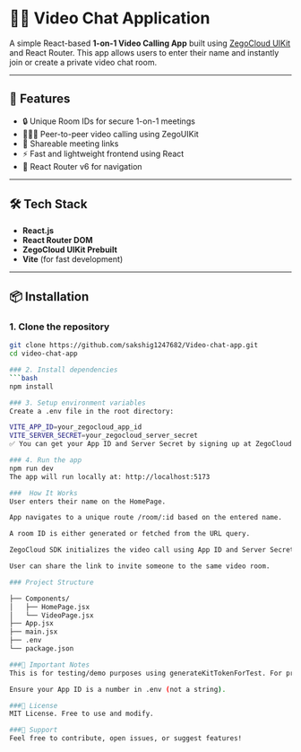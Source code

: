 # 🧑‍💻 Video Chat Application

A simple React-based **1-on-1 Video Calling App** built using [ZegoCloud UIKit](https://www.zegocloud.com/uikit) and React Router. This app allows users to enter their name and instantly join or create a private video chat room.

---

## 🚀 Features

- 🔒 Unique Room IDs for secure 1-on-1 meetings
- 🧑‍🤝‍🧑 Peer-to-peer video calling using ZegoUIKit
- 🔗 Shareable meeting links
- ⚡ Fast and lightweight frontend using React
- 🧭 React Router v6 for navigation

---

## 🛠️ Tech Stack

- **React.js**
- **React Router DOM**
- **ZegoCloud UIKit Prebuilt**
- **Vite** (for fast development)

---

## 📦 Installation

### 1. Clone the repository

```bash
git clone https://github.com/sakshig1247682/Video-chat-app.git
cd video-chat-app

### 2. Install dependencies
```bash
npm install

### 3. Setup environment variables
Create a .env file in the root directory:

VITE_APP_ID=your_zegocloud_app_id
VITE_SERVER_SECRET=your_zegocloud_server_secret
✅ You can get your App ID and Server Secret by signing up at ZegoCloud Console.

### 4. Run the app
npm run dev
The app will run locally at: http://localhost:5173

###  How It Works
User enters their name on the HomePage.

App navigates to a unique route /room/:id based on the entered name.

A room ID is either generated or fetched from the URL query.

ZegoCloud SDK initializes the video call using App ID and Server Secret.

User can share the link to invite someone to the same video room.

### Project Structure

├── Components/
│   ├── HomePage.jsx
│   └── VideoPage.jsx
├── App.jsx
├── main.jsx
├── .env
└── package.json

###📌 Important Notes
This is for testing/demo purposes using generateKitTokenForTest. For production, always use secure server-side token generation.

Ensure your App ID is a number in .env (not a string).

###📃 License
MIT License. Free to use and modify.

###🤝 Support
Feel free to contribute, open issues, or suggest features!
